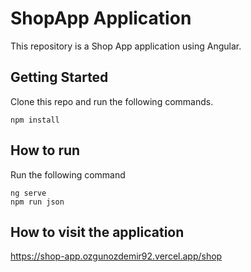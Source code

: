 # ShopApp Application
This repository is a Shop App application using Angular.

## Getting Started
Clone this repo and run the following commands.
```
npm install
```

## How to run
Run the following command
```
ng serve
npm run json
```

## How to visit the application
https://shop-app.ozgunozdemir92.vercel.app/shop

